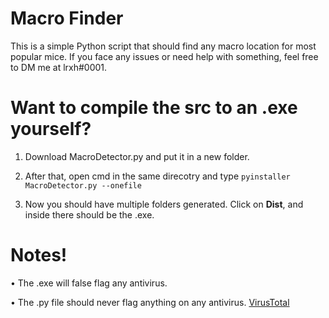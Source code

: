 # Macro Finder
This is a simple Python script that should find any macro location for most popular mice. If you face any issues or need help with something, feel free to DM me at lrxh#0001.

# Want to compile the src to an .exe yourself?

1. Download MacroDetector.py and put it in a new folder.

2. After that, open cmd in the same direcotry and type
```pyinstaller MacroDetector.py --onefile```

3. Now you should have multiple folders generated. Click on **Dist**, and inside there should be the .exe.


# Notes!

• The .exe will false flag any antivirus.

• The .py file should never flag anything on any antivirus.
[VirusTotal](https://www.virustotal.com/gui/file/858de2fd8a95cf3bb16090cec03cec10c43f7a623dfc4ddd3f53161fa23f45a2?nocache=1)
